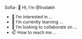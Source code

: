 Sofia- 👋 Hi, I’m @Irodakh
- 👀 I’m interested in ...
- 🌱 I’m currently learning ...
- 💞️ I’m looking to collaborate on ...
- 📫 How to reach me ...

<!---
Irodakh/Irodakh is a ✨ special ✨ repository because its `README.md` (this file) appears on your GitHub profile.
You can click the Preview link to take a look at your changes.
--->
